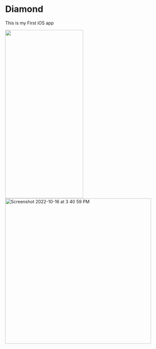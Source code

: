 # Diamond

This is my First iOS app

<img src = "https://user-images.githubusercontent.com/101461017/196022834-8df48054-3b3c-4b76-8c06-11bcdd1d24dd.png" width="250"  height="542" />

<img width="468" alt="Screenshot 2022-10-16 at 3 40 59 PM" src="https://user-images.githubusercontent.com/101461017/196029717-892d3617-555e-47dd-b76c-4621d9e662e1.png">
